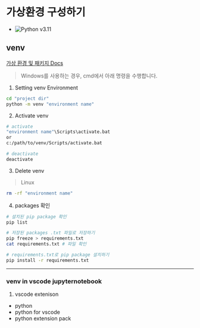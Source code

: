 # 가상환경 구성하기

- ![Python v3.11](https://img.shields.io/badge/python-v3.11-3670A0?style=flat&logo=python&logoColor=ffdd54)

## venv

[가상 환경 및 패키지 Docs](https://docs.python.org/ko/3/tutorial/venv.html)

> Windows를 사용하는 경우, cmd에서 아래 명령을 수행합니다.

1. Setting venv Environment

```bash
cd "project dir"
python -m venv "environment name"
```

2. Activate venv

```bash
# activate
"environment name"\Scripts\activate.bat
or
c:/path/to/venv/Scripts/activate.bat

# deactivate
deactivate
```

3. Delete venv

> Linux

```bash
rm -rf "environment name"
```

4. packages 확인

```bash
# 설치된 pip package 확인
pip list

# 저장된 packages .txt 파일로 저장하기
pip freeze > requirements.txt
cat requirements.txt # 파일 확인

# requirements.txt로 pip package 설치하기
pip install -r requirements.txt
```

---

### venv in vscode jupyternotebook

1. vscode extenison

- python
- python for vscode
- python extension pack

